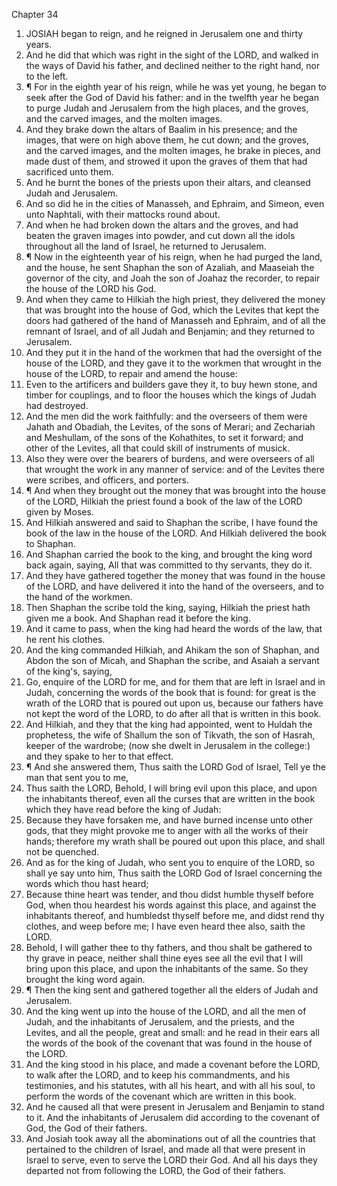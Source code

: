 

Chapter 34

1. JOSIAH began to reign, and he reigned in Jerusalem one and thirty years.
2. And he did that which was right in the sight of the LORD, and walked in the ways of David his father, and declined neither to the right hand, nor to the left.
3. ¶ For in the eighth year of his reign, while he was yet young, he began to seek after the God of David his father: and in the twelfth year he began to purge Judah and Jerusalem from the high places, and the groves, and the carved images, and the molten images.
4. And they brake down the altars of Baalim in his presence; and the images, that were on high above them, he cut down; and the groves, and the carved images, and the molten images, he brake in pieces, and made dust of them, and strowed it upon the graves of them that had sacrificed unto them.
5. And he burnt the bones of the priests upon their altars, and cleansed Judah and Jerusalem.
6. And so did he in the cities of Manasseh, and Ephraim, and Simeon, even unto Naphtali, with their mattocks round about.
7. And when he had broken down the altars and the groves, and had beaten the graven images into powder, and cut down all the idols throughout all the land of Israel, he returned to Jerusalem.
8. ¶ Now in the eighteenth year of his reign, when he had purged the land, and the house, he sent Shaphan the son of Azaliah, and Maaseiah the governor of the city, and Joah the son of Joahaz the recorder, to repair the house of the LORD his God.
9. And when they came to Hilkiah the high priest, they delivered the money that was brought into the house of God, which the Levites that kept the doors had gathered of the hand of Manasseh and Ephraim, and of all the remnant of Israel, and of all Judah and Benjamin; and they returned to Jerusalem.
10. And they put it in the hand of the workmen that had the oversight of the house of the LORD, and they gave it to the workmen that wrought in the house of the LORD, to repair and amend the house:
11. Even to the artificers and builders gave they it, to buy hewn stone, and timber for couplings, and to floor the houses which the kings of Judah had destroyed.
12. And the men did the work faithfully: and the overseers of them were Jahath and Obadiah, the Levites, of the sons of Merari; and Zechariah and Meshullam, of the sons of the Kohathites, to set it forward; and other of the Levites, all that could skill of instruments of musick.
13. Also they were over the bearers of burdens, and were overseers of all that wrought the work in any manner of service: and of the Levites there were scribes, and officers, and porters.
14. ¶ And when they brought out the money that was brought into the house of the LORD, Hilkiah the priest found a book of the law of the LORD given by Moses.
15. And Hilkiah answered and said to Shaphan the scribe, I have found the book of the law in the house of the LORD.  And Hilkiah delivered the book to Shaphan.
16. And Shaphan carried the book to the king, and brought the king word back again, saying, All that was committed to thy servants, they do it.
17. And they have gathered together the money that was found in the house of the LORD, and have delivered it into the hand of the overseers, and to the hand of the workmen.
18. Then Shaphan the scribe told the king, saying, Hilkiah the priest hath given me a book.  And Shaphan read it before the king.
19. And it came to pass, when the king had heard the words of the law, that he rent his clothes.
20. And the king commanded Hilkiah, and Ahikam the son of Shaphan, and Abdon the son of Micah, and Shaphan the scribe, and Asaiah a servant of the king's, saying,
21. Go, enquire of the LORD for me, and for them that are left in Israel and in Judah, concerning the words of the book that is found: for great is the wrath of the LORD that is poured out upon us, because our fathers have not kept the word of the LORD, to do after all that is written in this book.
22. And Hilkiah, and they that the king had appointed, went to Huldah the prophetess, the wife of Shallum the son of Tikvath, the son of Hasrah, keeper of the wardrobe; (now she dwelt in Jerusalem in the college:) and they spake to her to that effect.
23. ¶ And she answered them, Thus saith the LORD God of Israel, Tell ye the man that sent you to me,
24. Thus saith the LORD, Behold, I will bring evil upon this place, and upon the inhabitants thereof, even all the curses that are written in the book which they have read before the king of Judah:
25. Because they have forsaken me, and have burned incense unto other gods, that they might provoke me to anger with all the works of their hands; therefore my wrath shall be poured out upon this place, and shall not be quenched.
26. And as for the king of Judah, who sent you to enquire of the LORD, so shall ye say unto him, Thus saith the LORD God of Israel concerning the words which thou hast heard;
27. Because thine heart was tender, and thou didst humble thyself before God, when thou heardest his words against this place, and against the inhabitants thereof, and humbledst thyself before me, and didst rend thy clothes, and weep before me; I have even heard thee also, saith the LORD.
28. Behold, I will gather thee to thy fathers, and thou shalt be gathered to thy grave in peace, neither shall thine eyes see all the evil that I will bring upon this place, and upon the inhabitants of the same.  So they brought the king word again.
29. ¶ Then the king sent and gathered together all the elders of Judah and Jerusalem.
30. And the king went up into the house of the LORD, and all the men of Judah, and the inhabitants of Jerusalem, and the priests, and the Levites, and all the people, great and small: and he read in their ears all the words of the book of the covenant that was found in the house of the LORD.
31. And the king stood in his place, and made a covenant before the LORD, to walk after the LORD, and to keep his commandments, and his testimonies, and his statutes, with all his heart, and with all his soul, to perform the words of the covenant which are written in this book.
32. And he caused all that were present in Jerusalem and Benjamin to stand to it.  And the inhabitants of Jerusalem did according to the covenant of God, the God of their fathers.
33. And Josiah took away all the abominations out of all the countries that pertained to the children of Israel, and made all that were present in Israel to serve, even to serve the LORD their God.  And all his days they departed not from following the LORD, the God of their fathers.
